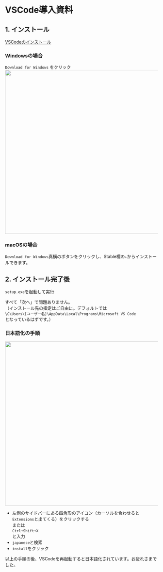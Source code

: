 # VSCode導入資料  
  
## 1. インストール  
  
[VSCodeのインストール](https://code.visualstudio.com/)  
  
### Windowsの場合  
`Download for Windows` をクリック  
<img src="https://github.com/yud0uhu/HTML_CSS_JavaScript_Handson/blob/patch-2/VScode.png" width="960px" height="540px">  
  
### macOSの場合  
`Download for Windows`真横のボタンをクリックし、Stable欄の`↓`からインストールできます。  
  
## 2. インストール完了後  

`setup.exe`を起動して実行  
  
すべて「次へ」で問題ありません。  
（インストール先の指定はご自由に。デフォルトでは  
`\C\Users\[ユーザー名]\AppData\Local\Programs\Microsoft VS Code`  
となっているはずです。）  
  
### 日本語化の手順  
<img src="https://github.com/yud0uhu/HTML_CSS_JavaScript_Handson/blob/patch-2/VScode2.png" width="960px" height="540px">  
  
- 左側のサイドバーにある四角形のアイコン（カーソルを合わせると`Extensions`と出てくる）をクリックする  
または  
`Ctrl+Shift+X`  
と入力  
- `japanese`と検索   
- `install`をクリック  
  
以上の手順の後、VSCodeを再起動すると日本語化されています。お疲れさまでした。  
